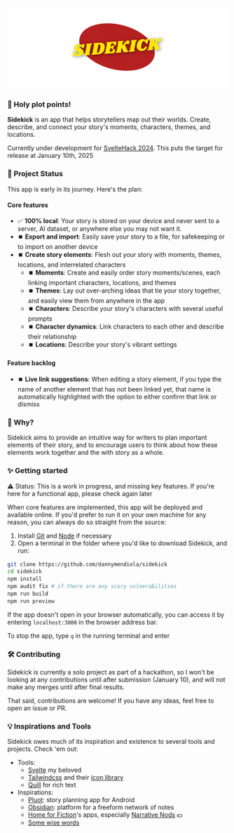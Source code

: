 ![img](static/logo-header.png)

### 🦸 Holy plot points!

**Sidekick** is an app that helps storytellers map out their worlds. Create, describe, and connect your story's moments, characters, themes, and locations.

Currently under development for [SvelteHack 2024](https://hack.sveltesociety.dev/2024). This puts the target for release at January 10th, 2025

### 🌱 Project Status

This app is early in its journey. Here's the plan:

#### **Core features**

- ✅ **100% local**: Your story is stored on your device and never sent to a server, AI dataset, or anywhere else you may not want it.
- ⏹️ **Export and import**: Easily save your story to a file, for safekeeping or to import on another device
- ⏹️ **Create story elements**: Flesh out your story with moments, themes, locations, and interrelated characters
    - ⏹️ **Moments**: Create and easily order story moments/scenes, each linking important characters, locations, and themes
    - ⏹️ **Themes**: Lay out over-arching ideas that tie your story together, and easily view them from anywhere in the app
    - ⏹️ **Characters**: Describe your story's characters with several useful prompts
    - ⏹️ **Character dynamics**: Link characters to each other and describe their relationship
    - ⏹️ **Locations**: Describe your story's vibrant settings

#### **Feature backlog**

- ⏹️ **Live link suggestions**: When editing a story element, if you type the name of another element that has not been linked yet, that name is automatically highlighted with the option to either confirm that link or dismiss

### 🤔 Why?

Sidekick aims to provide an intuitive way for writers to plan important elements of their story, and to encourage users to think about how these elements work together and the with story as a whole.

### ✨ Getting started

⚠️ Status: This is a work in progress, and missing key features. If you're here for a functional app, please check again later

When core features are implemented, this app will be deployed and available online. If you'd prefer to run it on your own machine for any reason, you can always do so straight from the source:

1. Install [Git](https://git-scm.com/downloads) and [Node](https://nodejs.org/en) if necessary
2. Open a terminal in the folder where you'd like to download Sidekick, and run:

```bash
git clone https://github.com/dannymendiola/sidekick
cd sidekick
npm install
npm audit fix # if there are any scary vulnerabilities
npm run build
npm run preview
```

If the app doesn't open in your browser automatically, you can access it by entering `localhost:3000` in the browser address bar.

To stop the app, type `q` in the running terminal and enter

### 🛠️ Contributing

Sidekick is currently a solo project as part of a hackathon, so I won't be looking at any contributions until after submission (January 10), and will not make any merges until after final results.

That said, contributions are welcome! If you have any ideas, feel free to open an issue or PR.

### 💡 Inspirations and Tools

Sidekick owes much of its inspiration and existence to several tools and projects. Check 'em out:

- Tools:
    - [Svelte](https://svelte.dev/) my beloved
    - [Tailwindcss](https://tailwindcss.com/) and their [icon library](https://heroicons.com/)
    - [Quill](https://quilljs.com/) for rich text
- Inspirations:
    - [Pluot](https://pluot.app/): story planning app for Android
    - [Obsidian](https://obsidian.md/): platform for a freeform network of notes
    - [Home for Fiction](https://homeforfiction.com)'s apps, especially [Narrative Nods](https://homeforfiction.com/apps/#nnods) 💵
    - [Some wise words](https://youtu.be/85LUuF6ZXaU)
